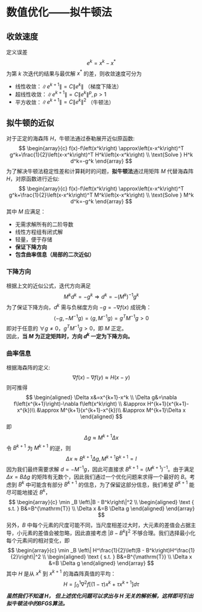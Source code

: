 # 数值优化——拟牛顿法

## 收敛速度

定义误差 $$e^k=x^k-x^*$$
为第 $k$ 次迭代的结果与最优解 $x^{*}$ 的差，则收敛速度可分为
+ 线性收敛：$\left\|e^{k+1}\right\|=C\left\|e^k\right\|$ （梯度下降法）
+ 超线性收敛：$\left\|e^{k+1}\right\|=C\left\|e^k\right\|^p, p>1$
+ 平方收敛：$\left\|e^{k+1}\right\|=C\left\|e^k\right\|^2$ （牛顿法）

## 拟牛顿的近似

对于正定的海森阵 $H$，牛顿法通过泰勒展开近似原函数:
$$
\begin{array}{c}
f(x)-f\left(x^k\right) \approx\left(x-x^k\right)^T g^k+\frac{1}{2}\left(x-x^k\right)^T H^k\left(x-x^k\right) \\
\text{Solve }  H^k d^k=-g^k
\end{array}
$$
为了解决牛顿法稳定性差和计算耗时的问题，**拟牛顿法**通过用矩阵 $M$ 代替海森阵 $H$，对原函数进行近似:
$$
\begin{array}{c}
f(x)-f\left(x^k\right) \approx\left(x-x^k\right)^T g^k+\frac{1}{2}\left(x-x^k\right)^T M^k\left(x-x^k\right) \\
\text{Solve }  M^k d^k=-g^k
\end{array}
$$
其中 $M$ 应满足：
+ 无需求解所有的二阶导数
+ 线性方程组有闭式解
+ 轻量，便于存储
+ **保证下降方向**
+ **包含曲率信息（局部的二次近似）**

### 下降方向
根据上文的近似公式，迭代方向满足
$$
M^k d^k=-g^k \Rightarrow d^k=-(M^k)^{-1}g^k
$$
为了保证下降方向，$d^k$ 需与负梯度方向 $-g=-\nabla f(x)$ 成锐角：
$$
\left\langle-g,-M^{-1} g\right\rangle=\left\langle g, M^{-1} g\right\rangle=g^T M^{-1} g>0
$$
即对于任意的 $\forall g\neq 0$，$g^T M^{-1} g>0$，即 $M$ 正定。  
因此，**当 $M$ 为正定矩阵时，方向 $d^{k}$ 一定为下降方向。**
### 曲率信息
根据海森阵的定义:
$$
\nabla f(x)-\nabla f(y) \approx H(x-y)
$$
则可推得
$$
\begin{aligned}
 \Delta x&=x^{k+1}-x^k \\
 \Delta g&=\nabla f\left(x^{k+1}\right)-\nabla f\left(x^k\right) \\
 &\approx H^{k+1}(x^{k+1}-x^{k})\\
 &\approx M^{k+1}(x^{k+1}-x^{k})\\
 &\approx M^{k+1}\Delta x
\end{aligned}
$$
即
$$
\Delta g \approx M^{k+1}\Delta x
$$
令 $B^{k+1}$ 为 $M^{k+1}$ 的逆，则
$$
\Delta x \approx B^{k+1}\Delta g, M^{k+1}B^{k+1}=I
$$
因为我们最终需要求解 $d=-M^{-1}g$，因此可直接求 $B^{k+1}=(M^{k+1})^{-1}$。由于满足 $\Delta x=B\Delta g$ 的矩阵有无数个，因此我们通过一个优化问题来求得一个最好的 $B$。考虑到 $B^k$ 中可能含有部分 $B^{k+1}$ 的信息，为了保留这部分信息，我们希望 $B^{k+1}$ 能尽可能地接近 $B^k$，
$$
\begin{array}{c}
\min _B \left\|B - B^k\right\|^2 \\
\begin{aligned}
\text { s.t. }  B&=B^{\mathrm{T}} \\
\Delta x &=B \Delta g
\end{aligned}
\end{array}
$$
另外，$B$ 中每个元素的尺度可能不同，当尺度相差过大时，大元素的差值会占据主导，小元素的差值会被忽略，因此直接考虑 $\left|B - B^k\right\|^2$ 不够合理。我们选择最小化每个元素间的相对变化，即
$$
\begin{array}{c}
\min _B \left\| H^\frac{1}{2}\left(B - B^k\right)H^\frac{1}{2}\right\|^2 \\
\begin{aligned}
\text { s.t. }  B&=B^{\mathrm{T}} \\
\Delta x &=B \Delta g
\end{aligned}
\end{array}
$$
其中 $H$ 是从 $x^k$ 到 $x^{k+1}$ 的海森阵真值的平均：
$$
H=\int_0^1 \nabla^2 f\left[(1-\tau) x^k+\tau x^{k+1}\right] d \tau
$$
***虽然我们不知道 $H$， 但上述优化问题可以求出与 $H$ 无关的解析解，这样即可引出拟牛顿法中的BFGS算法。***

